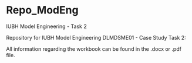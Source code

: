# Repo_ModEng
IUBH Model Engineering - Task 2

Repository for IUBH Model Engineering DLMDSME01 - Case Study Task 2:

All information regarding the workbook can be found in the .docx or .pdf file.
